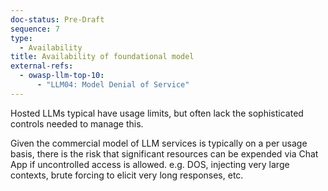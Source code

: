 ```yaml
---
doc-status: Pre-Draft
sequence: 7
type:
  - Availability
title: Availability of foundational model
external-refs:
  - owasp-llm-top-10:
      - "LLM04: Model Denial of Service"
---
```


Hosted LLMs typical have usage limits, but often lack the sophisticated controls needed to manage this.

Given the commercial model of LLM services is typically on a per usage basis, there is the risk that significant resources can be expended via Chat App if uncontrolled access is allowed. e.g. DOS, injecting very large contexts, brute forcing to elicit very long responses, etc.
